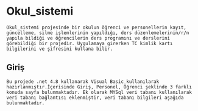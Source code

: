 # Okul_sistemi
	Okul_sistemi projesinde bir okulun öğrenci ve personellerin kayıt, güncelleme, silme işlemlerinin yapıldığı, ders düzenlemelerinin/r/n yapıla bildiği ve öğrencilerin ders programını ve derslerini görebildiği bir projedir. Uygulamaya girerken TC kimlik kartı bilgilerini ve şifresini kullana bilir. 

## Giriş

	Bu projede .net 4.8 kullanarak Visual Basic kullanılarak hazırlanmıştır.İçerisinde Giriş, Personel, Öğrenci şeklinde 3 farklı konuda sayfa bulunmaktadır. Ek olarak MYSql veri tabanı kullanılarak veri tabanı bağlantısı eklenmiştir, veri tabanı bilgileri aşağıda bulunmaktadır.     
